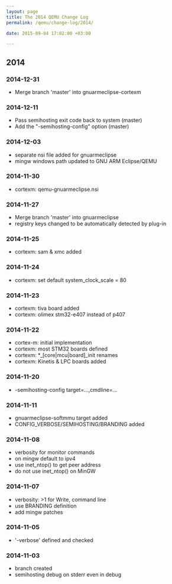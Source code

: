 ```yaml
---
layout: page
title: The 2014 QEMU Change Log
permalink: /qemu/change-log/2014/

date: 2015-09-04 17:02:00 +03:00

---
```


## 2014

### 2014-12-31
* Merge branch 'master' into gnuarmeclipse-cortexm

### 2014-12-11
* Pass semihosting exit code back to system (master)
* Add the "-semihosting-config" option (master)

### 2014-12-03
* separate nsi file added for gnuarmeclipse
* mingw windows path updated to GNU ARM Eclipse/QEMU

### 2014-11-30
* cortexm: qemu-gnuarmeclipse.nsi

### 2014-11-27
* Merge branch 'master' into gnuarmeclipse
* registry keys changed to be automatically detected by plug-in

### 2014-11-25
* cortexm: sam & xmc added

### 2014-11-24
* cortexm: set default system_clock_scale = 80

### 2014-11-23
* cortexm: tiva board added
* cortexm: olimex stm32-e407 instead of p407

### 2014-11-22
* cortex-m: initial implementation
* cortexm: most STM32 boards defined
* cortexm: \*\_\[core\|mcu\|board\]\_init renames
* cortexm: Kinetis & LPC boards added

### 2014-11-20
* -semihosting-config target=...,cmdline=...

### 2014-11-11
* gnuarmeclipse-softmmu target added
* CONFIG_VERBOSE/SEMIHOSTING/BRANDING added

### 2014-11-08
* verbosity for monitor commands
* on mingw default to ipv4
* use inet_ntop() to get peer address
* do not use inet_ntop() on MinGW

### 2014-11-07
* verbosity: >1 for Write, command line
* use BRANDING definition
* add mingw patches

### 2014-11-05
* '-verbose' defined and checked

### 2014-11-03
* branch created
* semihosting debug on stderr even in debug
